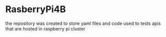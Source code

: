 # RasberryPi4B
the repository was created to store yaml files and code used to tests apis that  are hosted in raspberry pi cluster 
